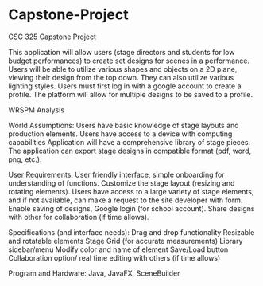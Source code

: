 # Capstone-Project
CSC 325 Capstone Project

This application will allow users (stage directors and students for low budget performances) to create set designs for scenes in a performance. Users will be able to utilize various shapes and objects on a 2D plane, viewing their design from the top down. They can also utilize various lighting styles. Users must first log in with a google account to create a profile. The platform will allow for multiple designs to be saved to a profile. 

WRSPM Analysis

World Assumptions:
Users have basic knowledge of stage layouts and production elements.
Users have access to a device with computing capabilities
Application will have a comprehensive library of stage pieces.
The application can export stage designs in compatible format (pdf, word, png, etc.).

User Requirements:
User friendly interface, simple onboarding for understanding of functions.
Customize the stage layout (resizing and rotating elements).
Users have access to a large variety of stage elements, and if not available, can make a request to the site developer with  form.
Enable saving of designs, Google login (for school account).
Share designs with other for collaboration (if time allows).

Specifications (and interface needs):
Drag and drop functionality
Resizable and rotatable elements
Stage Grid (for accurate measurements)
Library sidebar/menu
Modify color and name of element
Save/Load button
Collaboration option/ real time editing with others (if time allows)

Program and Hardware:
Java, JavaFX, SceneBuilder

